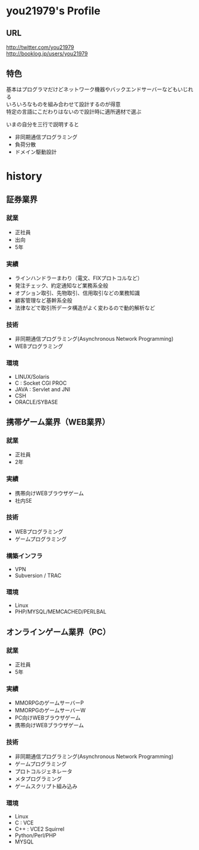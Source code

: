 you21979's Profile
=======
## URL
http://twitter.com/you21979  
http://booklog.jp/users/you21979  

## 特色
基本はプログラマだけどネットワーク機器やバックエンドサーバーなどもいじれる  
いろいろなものを組み合わせて設計するのが得意  
特定の言語にこだわりはないので設計時に適所適材で選ぶ  

いまの自分を三行で説明すると
* 非同期通信プログラミング
* 負荷分散
* ドメイン駆動設計

# history

## 証券業界
### 就業
* 正社員
* 出向
* 5年

### 実績
* ラインハンドラーまわり（電文、FIXプロトコルなど）
* 発注チェック、約定通知など業務系全般
* オプション取引、先物取引、信用取引などの業務知識
* 顧客管理など基幹系全般
* 法律などで取引所データ構造がよく変わるので動的解析など

### 技術
* 非同期通信プログラミング(Asynchronous Network Programming)
* WEBプログラミング

### 環境
* LINUX/Solaris
* C : Socket CGI PROC
* JAVA : Servlet and JNI
* CSH
* ORACLE/SYBASE

## 携帯ゲーム業界（WEB業界）
### 就業
* 正社員
* 2年

### 実績
* 携帯向けWEBブラウザゲーム
* 社内SE

### 技術
* WEBプログラミング
* ゲームプログラミング

### 構築インフラ
* VPN
* Subversion / TRAC

### 環境
* Linux
* PHP/MYSQL/MEMCACHED/PERLBAL

## オンラインゲーム業界（PC）
### 就業
* 正社員
* 5年

### 実績
* MMORPGのゲームサーバーP
* MMORPGのゲームサーバーW
* PC向けWEBブラウザゲーム
* 携帯向けWEBブラウザゲーム

### 技術
* 非同期通信プログラミング(Asynchronous Network Programming)
* ゲームプログラミング
* プロトコルジェネレータ
* メタプログラミング
* ゲームスクリプト組み込み

### 環境
* Linux
* C : VCE
* C++ : VCE2 Squirrel
* Python/Perl/PHP
* MYSQL


